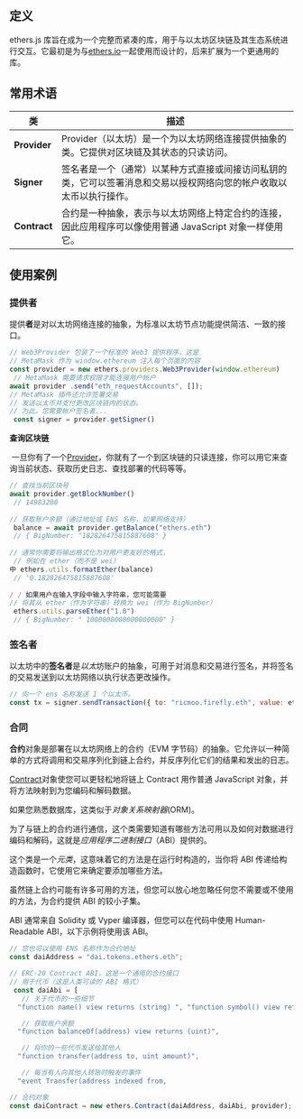 ## 定义

ethers.js 库旨在成为一个完整而紧凑的库，用于与以太坊区块链及其生态系统进行交互。它最初是为与[ethers.io](https://ethers.io/)一起使用而设计的，后来扩展为一个更通用的库。

## 常用术语

| 类           | 描述                                                         |
| ------------ | ------------------------------------------------------------ |
| **Provider** | Provider（以太坊）是一个为以太坊网络连接提供抽象的类。它提供对区块链及其状态的只读访问。 |
| **Signer**   | 签名者是一个（通常）以某种方式直接或间接访问私钥的类，它可以签署消息和交易以授权网络向您的帐户收取以太币以执行操作。 |
| **Contract** | 合约是一种抽象，表示与以太坊网络上特定合约的连接，因此应用程序可以像使用普通 JavaScript 对象一样使用它。 |

## 使用案例

### **提供者**

提供**者**是对以太坊网络连接的抽象，为标准以太坊节点功能提供简洁、一致的接口。

```javascript
// Web3Provider 包装了一个标准的 Web3 提供程序，这是
// MetaMask 作为 window.ethereum 注入每个页面的内容
const provider = new ethers.providers.Web3Provider(window.ethereum)
 // MetaMask 需要请求权限才能连接用户帐户
await provider .send("eth_requestAccounts", []);
// MetaMask 插件还允许签署交易
// 发送以太币并支付更改区块链内的状态。
// 为此，您需要帐户签名者...
 const signer = provider.getSigner()
```

**查询区块链**

​		一旦你有了一个[Provider](https://docs.ethers.io/v5/api/providers/provider/)，你就有了一个到区块链的只读连接，你可以用它来查询当前状态、获取历史日志、查找部署的代码等等。

```javascript
// 查找当前区块号
await provider.getBlockNumber()
 // 14983200
 
// 获取账户余额（通过地址或 ENS 名称，如果网络支持）
 balance = await provider.getBalance("ethers.eth")
 // { BigNumber: "182826475815887608" }
 
// 通常你需要将输出格式化为对用户更友好的格式，
 // 例如在 ether（而不是 wei）
中 ethers.utils.formatEther(balance)
 // '0.182826475815887608'
 
/ / 如果用户在输入字段中输入字符串，您可能需要
// 将其从 ether（作为字符串）转换为 wei（作为 BigNumber）
 ethers.utils.parseEther("1.0")
 // { BigNumber: " 1000000000000000000" }
```



### 签名者

以太坊中的**签名者**是*以太*坊账户的抽象，可用于对消息和交易进行签名，并将签名的交易发送到以太坊网络以执行状态更改操作。

```javascript
// 向一个 ens 名称发送 1 个以太币。
const tx = signer.sendTransaction({ to: "ricmoo.firefly.eth", value: ethers.utils.parseEther("1.0") });
```



### 合同

**合约**对象是部署在以太坊网络上的合约（EVM 字节码）的抽象。它允许以一种简单的方式将调用和交易序列化到链上合约，并反序列化它们的结果和发出的日志。

[Contract](https://docs.ethers.io/v5/api/contract/contract/)对象使您可以更轻松地将链上 Contract 用作普通 JavaScript 对象，并将方法映射到为您编码和解码数据。

如果您熟悉数据库，这类似于*对象关系映射器*(ORM)。

为了与链上的合约进行通信，这个类需要知道有哪些方法可用以及如何对数据进行编码和解码，这就是*应用程序二进制接口*（ABI）提供的。

这个类是一个*元类*，这意味着它的方法是在运行时构造的，当你将 ABI 传递给构造函数时，它使用它来确定要添加哪些方法。

虽然链上合约可能有许多可用的方法，但您可以放心地忽略任何您不需要或不使用的方法，为合约提供 ABI 的较小子集。

ABI 通常来自 Solidity 或 Vyper 编译器，但您可以在代码中使用 Human-Readable ABI，以下示例将使用该 ABI。

```javascript
// 您也可以使用 ENS 名称作为合约地址
const daiAddress = "dai.tokens.ethers.eth";

// ERC-20 Contract ABI，这是一个通用的合约接口
// 用于代币（这是人类可读的 ABI 格式）
 const daiAbi = [
   // 关于代币的一些细节
  "function name() view returns (string) ", "function symbol() view returns (string)",

   // 获取账户余额
  "function balanceOf(address) view returns (uint)",

   // 将你的一些代币发送给其他人
  "function transfer(address to, uint amount)",

   // 每当有人向其他人转账时触发的事件
  "event Transfer(address indexed from,

// 合约对象
const daiContract = new ethers.Contract(daiAddress, daiAbi, provider);
```


